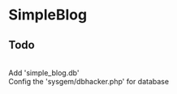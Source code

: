 # SimpleBlog

<h2>Todo</h2> <br>
Add 'simple_blog.db'<br>
Config the 'sysgem/dbhacker.php' for database
